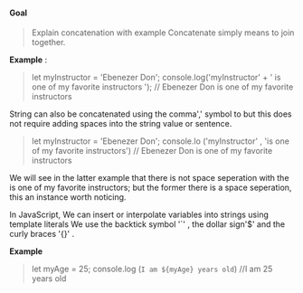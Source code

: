 #### Goal
  > Explain concatenation with example
    Concatenate simply means to join together.

  **Example** :
  > let myInstructor = 'Ebenezer Don';
  console.log('myInstructor' + ' is one of my favorite instructors ');
  // Ebenezer Don is one of my favorite instructors
  
  String can also be concatenated using the comma',' symbol to but this does not require adding spaces into the string value or sentence.
  > let myInstructor = 'Ebenezer Don';
  console.lo ('myInstructor' , 'is one of my favorite instructors')
  // Ebenezer Don is one of my favorite instructors

  We will see in the latter example that there is not space seperation with the is one of my favorite instructors; but the former there is a space seperation, this an instance worth noticing.

  In JavaScript, We can insert or interpolate variables into strings using template literals
  We use the backtick symbol '`' , the dollar sign'$' and the curly braces '{}' .

  **Example**
  >let myAge = 25;
    console.log (`I am ${myAge} years old`)
    //I am 25 years old

    
